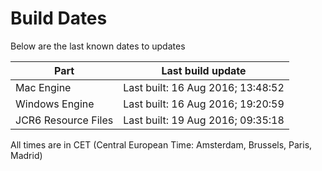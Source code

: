 # Build Dates

Below are the last known dates to updates

Part | Last build update
-----|-----
Mac Engine | Last built: 16 Aug 2016; 13:48:52
Windows Engine | Last built: 16 Aug 2016; 19:20:59
JCR6 Resource Files | Last built: 19 Aug 2016; 09:35:18
All times are in CET (Central European Time: Amsterdam, Brussels, Paris, Madrid)



